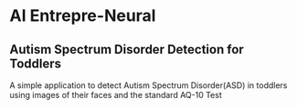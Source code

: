 # AI Entrepre-Neural 
## Autism Spectrum Disorder Detection for Toddlers

A simple application to detect Autism Spectrum Disorder(ASD) in toddlers using images of their faces and the standard AQ-10 Test
